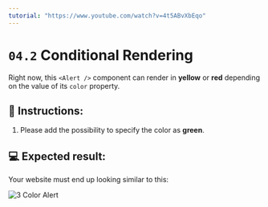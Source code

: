 ```yaml
---
tutorial: "https://www.youtube.com/watch?v=4t5ABvXbEqo"
---
```


# `04.2` Conditional Rendering

Right now, this `<Alert />` component can render in **yellow** or **red** depending on the value of its `color` property.

##  📝 Instructions:

1. Please add the possibility to specify the color as **green**.

## 💻 Expected result:

Your website must end up looking similar to this:

![3 Color Alert](../../.learn/assets/04.2-1.png?raw=true)
